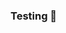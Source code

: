 ### Testing 👋

<!-- ### My Github Stats -->
<!-- <p align="center"> <img src="https://github-readme-stats.vercel.app/api?username=zahidhasanpapon&show_icons=true&count_private=true&theme=dark" alt="Zahid Hasan" />





![Profile views](https://gpvc.arturio.dev/zahidhasanpapon) -->


<!--
I’m currently working on my personal site 🌐
Always learning Data Structes and Algorithms 📚
-->

<!--
Here are some ideas to get you started:

- 🔭 I’m currently working on ...
- 🌱 I’m currently learning ...
- 👯 I’m looking to collaborate on ...
- 🤔 I’m looking for help with ...
- 💬 Ask me about ...
- 📫 How to reach me: ...
- 😄 Pronouns: ...
- ⚡ Fun fact: ...
-->
